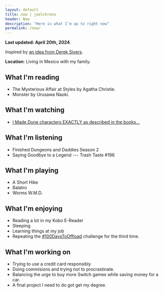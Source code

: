 ```yaml
---
layout: default
title: now | joelchrono
header: Now
description: "Here is what I'm up to right now"
permalink: /now/
---
```


**Last updated: April 20th, 2024**.

Inspired by [an idea from Derek Sivers](https://nownownow.com/about).

**Location**: Living in Mexico with my family.

## What I'm reading

- The Mysterious Affair at Styles by Agatha Christie.
- Monster by Urusawa Naoki.

## What I'm watching

- [I Made Dune characters EXACTLY as described in the books...](https://www.youtube.com/watch?v=b3J6m4yrb9c)


## What I'm listening

- Finished Dungeons and Daddies Season 2
- Saying Goodbye to a Legend --- Trash Taste #196

## What I'm playing
- A Short Hike
- Balatro
- Worms W.M.D.

## What I'm enjoying

- Reading a lot in my Kobo E-Reader
- Sleeping
- Learning things at my job
- Repeating the [#100DaysToOffload](https://100daystooffload.com) challenge for the third time.

## What I'm working on

- Trying to use a credit card responsibly
- Doing commisions and trying not to procrastinate.
- Balancing the urge to buy more Switch games while saving money for a car.
- A final project I need to do got get my degree.
